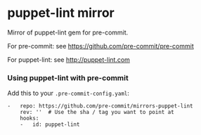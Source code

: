 puppet-lint mirror
================

Mirror of puppet-lint gem for pre-commit.

For pre-commit: see https://github.com/pre-commit/pre-commit

For puppet-lint: see http://puppet-lint.com


### Using puppet-lint with pre-commit

Add this to your `.pre-commit-config.yaml`:

    -   repo: https://github.com/pre-commit/mirrors-puppet-lint
        rev: ''  # Use the sha / tag you want to point at
        hooks:
        -   id: puppet-lint
